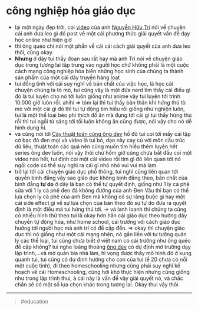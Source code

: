 # công nghiệp hóa giáo dục

- lại một ngày đẹp trời, coi [video](https://www.youtube.com/watch?v=AgzlhOw6uQE) của anh [Nguyễn Hữu Trí](Nguyễn%20Hữu%20Trí.md) nói về chuyện cái anh dưa leo gì đó post về một cái phương thức giải quyết vấn đề dạy học online như hiện giờ
- thì ông quéo chỉ nói một phần về cái cái cách giải quyết của anh dưa leo thôi, cũng okay.
- **Nhưng** ở đây tui thấy đoạn sau rất hay mà anh Trí nói về chuyện giáo dục trong tương lai tập trung vào người học chứ không phải là một cuộc cách mạng công nghiệp hóa biến những học sinh của chúng ta thành sản phẩm của một cái dây truyền hàng loạt
- tui đồng tình với cái suy nghĩ về bản chất của việc học, là học cái chuyện chúng ta tò mò, tui cũng vậy là một đứa nerd tìm thấy cái điều gì đó là tui luyện cho nó tới luôn giống như anime vậy tui luyện tới trình 10.000 giờ luôn rồi. ahihi
  ⇒ tóm lại thì tui thấy bản thân khi hứng thú tò mò với một cái gì đó thì tui tự động tìm hiểu rồi giống như nghiện luôn, tui là một thể loại béo phì thích đồ ăn mà đụng tới cái gì tui thấy hứng thú rồi thì tui ngồi từ sáng tới tối luôn không ăn cũng được, nói vậy cho nó dễ hình dung hỉ.
- và cũng nói tới [Cày thuật toán cùng ông dev](Cày%20thuật%20toán%20cùng%20ông%20dev.md) hồ đó tui coi tới mấy cái tập cờ bạc đỏ đen mọi và video là tui bỏ, dạo này cay cú với môn cấu trúc dữ liệu, thuật toán các quá nên cũng muốn tìm hiểu thêm luyện hết series ông dev luôn, nói vậy thôi chứ hổm giờ cũng chưa bắt đầu coi một video nào hết, tui định coi một cái video rồi tím gì đó liên quan tới nó ngồi code có thể suy nghĩ ra cái gì nhỏ nhỏ vui vui mà làm.
- trở lại tới cái chuyện giáo dục phổ thông, tui nghĩ cũng liên quan tới quyền bình đẳng vậy sao giáo dục không bình đẳng theo, bản chất của bình đẳng **tự do** ở dây là bạn có thể tự quyết định, giống như 1 ly cà phê sữa với 1 ly cà phê đen đá không đường của anh Đen Vâu thì bạn có thể lựa chọn ly cà phê của anh Đen mà không có sự ràng buộc gì hay một cái side effect gì về sự lựa chọn của bản theo đó sự tự do đưa ra quyết định là một điều mà tui hứng thú tới.
  → và lanh loanh thì chúng ta cũng có nhiều hình thứ theo tui là okay hơn hẳn cái giáo dục theo hướng dây chuyền tự động hóa, như home school, cái trường với cách giáo dục hướng tới người học mà anh trí có đề cập đến.
  ⇒ okay thì chuyện giáo dục thì nó giống như một cái mạng nhện, nó gắn liền với tư tưởng quản lý các thể loại, tui cũng chưa biết ở việt nam có cái trường như ông quéo đề cập không? tui nghe loáng thoáng [ông dev](ông%20dev.md) có dự định mở trường dạy lập trình,...và mở quán bia nhà làm, hỉ vọng được thấy mô hình đó ở xung quanh tui, tui cũng có dự định hướng cho con của tui (ế 20 chưa có nổi một cuộc tình), đi theo homeschooling nhưng cũng phải suy nghĩ kế hoạch về cái Homeschooling, cũng hơi khó thực hiện nhưng cũng giống như trong lập trình thui, à cái này là vấn đề vậy giải quyết nó, và chắc chắn sẽ có một số lựa chọn khác trong tương lai. Okay thui vậy thôi.

---

> #education
